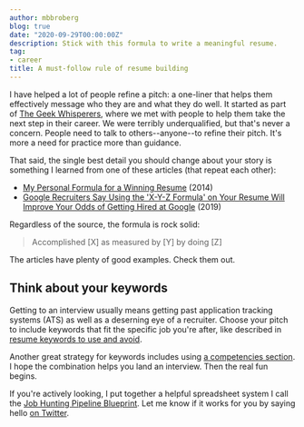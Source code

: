 ```yaml
---
author: mbbroberg
blog: true
date: "2020-09-29T00:00:00Z"
description: Stick with this formula to write a meaningful resume.
tag:
- career
title: A must-follow rule of resume building
---
```


I have helped a lot of people refine a pitch: a one-liner that helps them effectively message who they are and what they do well. It started as part of [The Geek Whisperers](http://geek-whisperers.com/2016/04/investing-in-career-insurance-vmware-user-group-recap-episode-110/), where we met with people to help them take the next step in their career. We were terribly underqualified, but that's never a concern. People need to talk to others--anyone--to refine their pitch. It's more a need for practice more than guidance.

That said, the single best detail you should change about your story is something I learned from one of these articles (that repeat each other): 

* [My Personal Formula for a Winning Resume](https://www.linkedin.com/pulse/20140929001534-24454816-my-personal-formula-for-a-better-resume/) (2014)
* [Google Recruiters Say Using the 'X-Y-Z Formula' on Your Resume Will Improve Your Odds of Getting Hired at Google](https://www.inc.com/bill-murphy-jr/google-recruiters-say-these-5-resume-tips-including-x-y-z-formula-will-improve-your-odds-of-getting-hired-at-google.html?cid=sf01003) (2019)

Regardless of the source, the formula is rock solid: 

> Accomplished [X] as measured by [Y] by doing [Z]

The articles have plenty of good examples. Check them out. 

## Think about your keywords 

Getting to an interview usually means getting past application tracking systems (ATS) as well as a deserning eye of a recruiter. Choose your pitch to include keywords that fit the specific job you're after, like described in [resume keywords to use and avoid](http://www.smarttalent.net/2015/01/16/kirkland-resume-keywords/). 

Another great strategy for keywords includes using [a competencies section](https://mbbroberg.fun/resume-competencies/). I hope the combination helps you land an interview. Then the real fun begins. 

If you're actively looking, I put together a helpful spreadsheet system I call the [Job Hunting Pipeline Blueprint](https://bit.ly/JobPipelineBrueprint). Let me know if it works for you by saying hello [on Twitter](https://twitter.com/mbbroberg).

